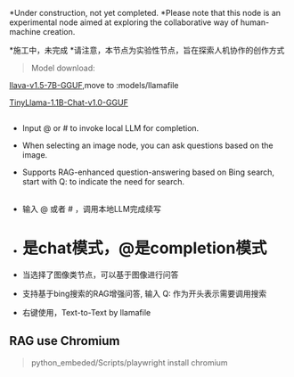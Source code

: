 *Under construction, not yet completed.
*Please note that this node is an experimental node aimed at exploring the collaborative way of human-machine creation.

*施工中，未完成
*请注意，本节点为实验性节点，旨在探索人机协作的创作方式

> Model download:

[llava-v1.5-7B-GGUF](https://huggingface.co/jartine/llava-v1.5-7B-GGUF/resolve/main/llava-v1.5-7b-q4.llamafile?download=true),move to :models/llamafile

[TinyLlama-1.1B-Chat-v1.0-GGUF](https://huggingface.co/jartine/TinyLlama-1.1B-Chat-v1.0-GGUF/tree/main)


## 
- Input @ or # to invoke local LLM for completion.

- When selecting an image node, you can ask questions based on the image.

- Supports RAG-enhanced question-answering based on Bing search, start with Q: to indicate the need for search.


## 


- 输入 @ 或者 # ，调用本地LLM完成续写

- # 是chat模式，@是completion模式

- 当选择了图像类节点，可以基于图像进行问答

- 支持基于bing搜索的RAG增强问答, 输入 Q: 作为开头表示需要调用搜索

- 右键使用，Text-to-Text by llamafile


## RAG use Chromium

> python_embeded/Scripts/playwright install chromium


